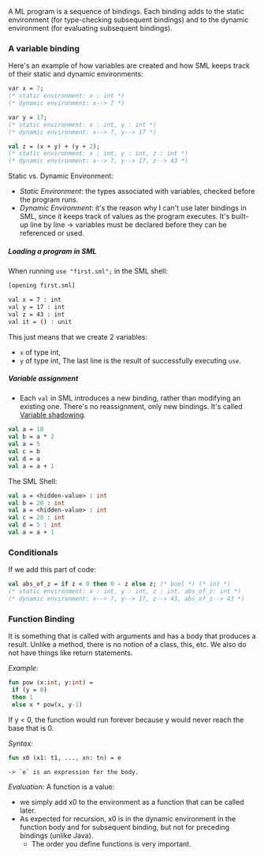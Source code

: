 A ML program is a sequence of bindings. Each binding adds to the static environment (for type-checking subsequent bindings) and to the dynamic environment (for evaluating subsequent bindings).

### A variable binding

Here's an example of how variables are created and how SML keeps track of their static and dynamic environments:

```SML
var x = 7;
(* static environment: x : int *)
(* dynamic environment: x--> 7 *)

var y = 17;
(* static environment: x : int, y : int *)
(* dynamic environment: x--> 7, y--> 17 *)

val z = (x + y) + (y + 2);
(* static environment: x : int, y : int, z : int *)
(* dynamic environment: x--> 7, y--> 17, z--> 43 *)
```

Static vs. Dynamic Environment:

- *Static Environment*: the types associated with variables, checked before the program runs.
- *Dynamic Environment*: it's the reason why I can't use later bindings in SML, since it keeps track of values as the program executes. It's built-up line by line -> variables must be declared before they can be referenced or used.

##### Loading a program in SML

When running `use "first.sml";` in the SML shell:

```bash
[opening first.sml]

val x = 7 : int
val y = 17 : int
val z = 43 : int
val it = () : unit
```

This just means that we create 2 variables:

- `x` of type int,
- `y` of type int,
The last line is the result of successfully executing `use`.

##### Variable assignment

- Each `val` in SML introduces a new binding, rather than modifying an existing one. There's no reassignment, only new bindings. It's called [Variable shadowing](https://oebelus.github.io/my_notes/Shadowing).

```SML
val a = 10
val b = a * 2
val a = 5
val c = b
val d = a
val a = a + 1
```

The SML Shell:

```SML
val a = <hidden-value> : int
val b = 20 : int
val a = <hidden-value> : int
val c = 20 : int
val d = 5 : int
val a = a + 1
```

### Conditionals

If we add this part of code:

```SML
val abs_of_z = if z < 0 then 0 - z else z; (* bool *) (* int *)
(* static environment: x : int, y : int, z : int. abs_of_z: int *)
(* dynamic environment: x--> 7, y--> 17, z--> 43, abs_of_z--> 43 *)
```

### Function Binding

It is something that is called with arguments and has a body that produces a result. Unlike a method, there is no notion of a class, this, etc. We also do not have things like return statements.

*Example:*

```sml
fun pow (x:int, y:int) = 
 if (y = 0)
 then 1
 else x * pow(x, y-1)
```

If y < 0, the function would run forever because y would never reach the base that is 0.

*Syntax:*

```sml
fun x0 (x1: t1, ..., xn: tn) = e
```

	-> `e` is an expression for the body.

*Evaluation:*
A function is a value:

- we simply add x0 to the environment as a function that can be called later.
- As expected for recursion, x0 is in the dynamic environment in the function body and for subsequent binding, but not for preceding bindings (unlike Java).
 	- The order you define functions is very important.
